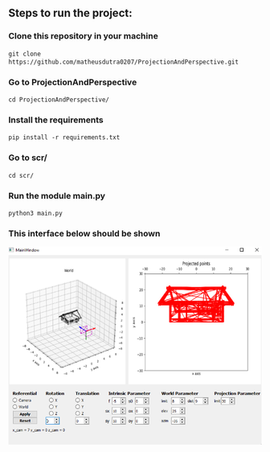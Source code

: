## Steps to run the project:

### Clone this repository in your machine

```
git clone https://github.com/matheusdutra0207/ProjectionAndPerspective.git
```

### Go to ProjectionAndPerspective

```
cd ProjectionAndPerspective/
```

### Install the requirements

```
pip install -r requirements.txt
```

### Go to scr/

```
cd scr/
```

### Run the module main.py

```
python3 main.py
```

### This interface below should be shown

<img src="https://github.com/matheusdutra0207/ProjectionAndPerspective/blob/master/image/interface.png" alt="700" width="700"/>

